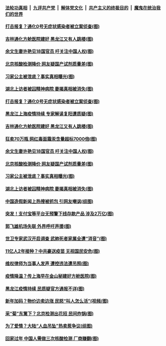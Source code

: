 ####  [法轮功真相](../../../../basic/blob/master/README.md?t=01301931) &nbsp;|&nbsp; [九评共产党](../../../../9ping.md/blob/master/README.md?t=01301931) &nbsp;|&nbsp; [解体党文化](../../../../jtdwh.md/blob/master/README.md?t=01301931)  &nbsp;|&nbsp; [共产主义的终极目的](../../../../gczydzjmd.md/blob/master/README.md?t=01301931) &nbsp;|&nbsp; [魔鬼在统治我们的世界](../../../../mgztzwmdsj.md/blob/master/README.md?t=01301931) 

#### [打击报复？通化0号无症状感染者被立案侦查(图)](../pages/p1/960806.md?t=01301931) 

#### [吉林通化方舱医院建好 黑龙江又有人跳楼(图)](../pages/p1/960768.md?t=01301931) 

#### [余文生妻许艳见18国官员 吁关注中国人权(图)](../pages/p1/960736.md?t=01301931) 

#### [北京核酸检测降价 网友疑国产试剂质量差(图)](../pages/p1/960720.md?t=01301931) 

#### [习家公主被泄底？事实真相曝光(图)](../pages/p1/960706.md?t=01301931) 

#### [湖北上访者被囚精神病院 妻揭真相被消失(图)](../pages/p1/960750.md?t=01301931) 

#### [打击报复？通化0号无症状感染者被立案侦查(图)](../pages/p1/960806.md?t=01301931) 

#### [黑龙江上海疫情持续 专家解读复阳遭质疑(图)](../pages/p1/960800.md?t=01301931) 

#### [吉林通化方舱医院建好 黑龙江又有人跳楼(图)](../pages/p1/960768.md?t=01301931) 

#### [狂卖70万瓶 网红毒面霜汞含量超标7000倍(图)](../pages/p1/960751.md?t=01301931) 

#### [余文生妻许艳见18国官员 吁关注中国人权(图)](../pages/p1/960736.md?t=01301931) 

#### [北京核酸检测降价 网友疑国产试剂质量差(图)](../pages/p1/960720.md?t=01301931) 

#### [习家公主被泄底？事实真相曝光(图)](../pages/p1/960706.md?t=01301931) 

#### [湖北上访者被囚精神病院 妻揭真相被消失(图)](../pages/p1/960750.md?t=01301931) 

#### [中国造假新闻上热搜被抓包 引网友嘲讽(组图)](../pages/p1/960743.md?t=01301931) 

#### [突发！支付宝等平台无预警下线存款产品 涉及2万亿(图)](../pages/p1/960686.md?t=01301931) 

#### [郭飞雄机场失联 外界呼吁声援(图)](../pages/p1/960698.md?t=01301931) 

#### [世卫专家武汉开启调查 武肺死者家属全遭“消音”(图)](../pages/p1/960660.md?t=01301931) 

#### [11亿人2年接种？中共豪送疫苗 无视国民安危(图)](../pages/p1/960641.md?t=01301931) 

#### [维权律师为当事人发声 遭控违法遭吊照(图)](../pages/p1/960637.md?t=01301931) 

#### [疫情降温？传上海早在金山秘建好方舱医院(图)](../pages/p1/960602.md?t=01301931) 

#### [黑龙江疫情持续 民质疑官方通报不详(图)](../pages/p1/960609.md?t=01301931) 

#### [新年加码？物价边卖边涨 民怒“叫人怎么活”(视频/图)](../pages/p1/960576.md?t=01301931) 

#### [采“菊”东篱下？北京检测出花招 民间炸锅(图)](../pages/p1/960545.md?t=01301931) 

#### [为了爱情？大陆“人血吊坠”热卖惹争议(组图)](../pages/p1/960577.md?t=01301931) 

#### [回家过年 中国人需做三次核酸检测 厂商赚翻(图)](../pages/p1/960564.md?t=01301931) 

